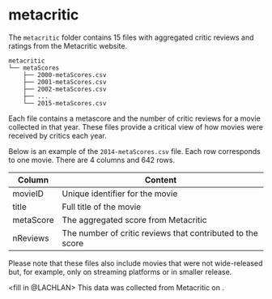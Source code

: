 # metacritic
The `metacritic` folder contains 15 files with aggregated critic reviews and ratings from the Metacritic website. 

```
metacritic
└── metaScores
    ├── 2000-metaScores.csv
    ├── 2001-metaScores.csv
    ├── 2002-metaScores.csv
    ├── ... 
    └── 2015-metaScores.csv
```

Each file contains a metascore and the number of critic reviews for a movie collected in that year. 
These files provide a critical view of how movies were received by critics each year.

Below is an example of the `2014-metaScores.csv` file. Each row corresponds to one movie. 
There are 4 columns and 642 rows. 

| Column       | Content                                                      |
|--------------|--------------------------------------------------------------|
| movieID      | Unique identifier for the movie                              |
| title        | Full title of the movie                                      |
| metaScore    | The aggregated score from Metacritic                         |
| nReviews     | The number of critic reviews that contributed to the score   |

Please note that these files also include movies that were not wide-released but, for example, only on streaming platforms or in smaller release.

<fill in @LACHLAN>
This data was collected from Metacritic <link> on <date>.